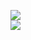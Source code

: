 [![](https://img.shields.io/badge/Made%20With-Github%20Spray-lightgrey.svg?style=for-the-badge&logo=github)](https://github.com/Annihil/github-spray#18461)  
[![](https://i.imgur.com/2DrTn0Z.gif)](https://github.com/Annihil/github-spray)